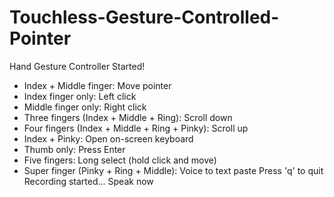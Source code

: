 # Touchless-Gesture-Controlled-Pointer

Hand Gesture Controller Started!
- Index + Middle finger: Move pointer
- Index finger only: Left click
- Middle finger only: Right click
- Three fingers (Index + Middle + Ring): Scroll down
- Four fingers (Index + Middle + Ring + Pinky): Scroll up
- Index + Pinky: Open on-screen keyboard
- Thumb only: Press Enter
- Five fingers: Long select (hold click and move)
- Super finger (Pinky + Ring + Middle): Voice to text paste
Press 'q' to quit
Recording started... Speak now
